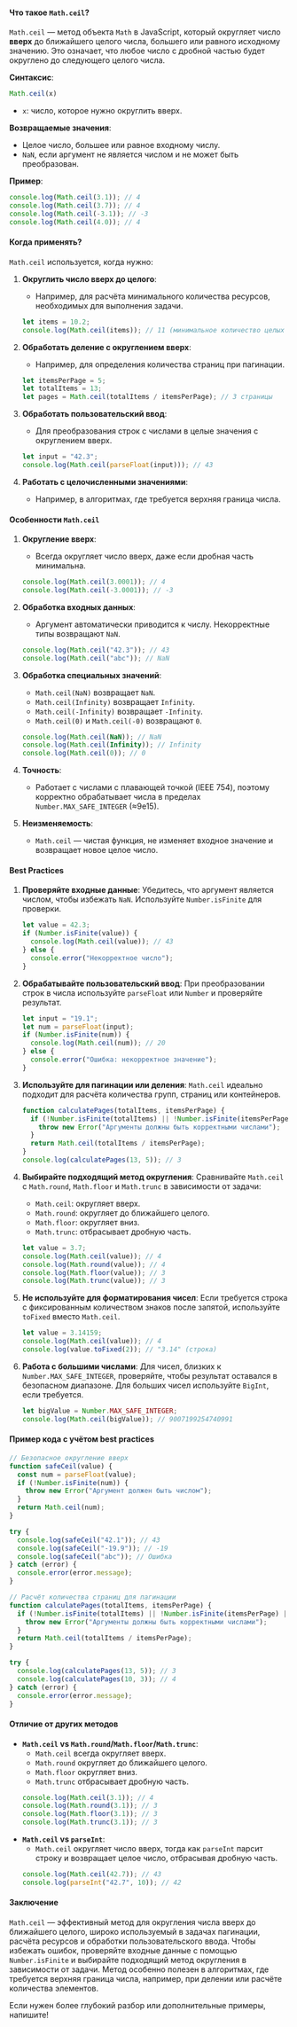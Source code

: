 #### Что такое `Math.ceil`?

`Math.ceil` — метод объекта `Math` в JavaScript, который округляет число **вверх** до ближайшего целого числа, большего или равного исходному значению. Это означает, что любое число с дробной частью будет округлено до следующего целого числа.

**Синтаксис**:

```javascript
Math.ceil(x)
```
- `x`: число, которое нужно округлить вверх.

**Возвращаемые значения**:
- Целое число, большее или равное входному числу.
- `NaN`, если аргумент не является числом и не может быть преобразован.

**Пример**:

```javascript
console.log(Math.ceil(3.1)); // 4
console.log(Math.ceil(3.7)); // 4
console.log(Math.ceil(-3.1)); // -3
console.log(Math.ceil(4.0)); // 4
```

#### Когда применять?
`Math.ceil` используется, когда нужно:
1. **Округлить число вверх до целого**:
   - Например, для расчёта минимального количества ресурсов, необходимых для выполнения задачи.

   ```javascript
   let items = 10.2;
   console.log(Math.ceil(items)); // 11 (минимальное количество целых единиц)
   ```
2. **Обработать деление с округлением вверх**:
   - Например, для определения количества страниц при пагинации.

   ```javascript
   let itemsPerPage = 5;
   let totalItems = 13;
   let pages = Math.ceil(totalItems / itemsPerPage); // 3 страницы
   ```
3. **Обработать пользовательский ввод**:
   - Для преобразования строк с числами в целые значения с округлением вверх.

   ```javascript
   let input = "42.3";
   console.log(Math.ceil(parseFloat(input))); // 43
   ```
4. **Работать с целочисленными значениями**:
   - Например, в алгоритмах, где требуется верхняя граница числа.

#### Особенности `Math.ceil`
1. **Округление вверх**:
   - Всегда округляет число вверх, даже если дробная часть минимальна.

   ```javascript
   console.log(Math.ceil(3.0001)); // 4
   console.log(Math.ceil(-3.0001)); // -3
   ```

2. **Обработка входных данных**:
   - Аргумент автоматически приводится к числу. Некорректные типы возвращают `NaN`.

   ```javascript
   console.log(Math.ceil("42.3")); // 43
   console.log(Math.ceil("abc")); // NaN
   ```

3. **Обработка специальных значений**:
   - `Math.ceil(NaN)` возвращает `NaN`.
   - `Math.ceil(Infinity)` возвращает `Infinity`.
   - `Math.ceil(-Infinity)` возвращает `-Infinity`.
   - `Math.ceil(0)` и `Math.ceil(-0)` возвращают `0`.
   ```javascript
   console.log(Math.ceil(NaN)); // NaN
   console.log(Math.ceil(Infinity)); // Infinity
   console.log(Math.ceil(0)); // 0
   ```

4. **Точность**:
   - Работает с числами с плавающей точкой (IEEE 754), поэтому корректно обрабатывает числа в пределах `Number.MAX_SAFE_INTEGER` (≈9e15).

5. **Неизменяемость**:
   - `Math.ceil` — чистая функция, не изменяет входное значение и возвращает новое целое число.

#### Best Practices
1. **Проверяйте входные данные**:
   Убедитесь, что аргумент является числом, чтобы избежать `NaN`. Используйте `Number.isFinite` для проверки.
   ```javascript
   let value = 42.3;
   if (Number.isFinite(value)) {
     console.log(Math.ceil(value)); // 43
   } else {
     console.error("Некорректное число");
   }
   ```

2. **Обрабатывайте пользовательский ввод**:
   При преобразовании строк в числа используйте `parseFloat` или `Number` и проверяйте результат.
   ```javascript
   let input = "19.1";
   let num = parseFloat(input);
   if (Number.isFinite(num)) {
     console.log(Math.ceil(num)); // 20
   } else {
     console.error("Ошибка: некорректное значение");
   }
   ```

3. **Используйте для пагинации или деления**:
   `Math.ceil` идеально подходит для расчёта количества групп, страниц или контейнеров.
   ```javascript
   function calculatePages(totalItems, itemsPerPage) {
     if (!Number.isFinite(totalItems) || !Number.isFinite(itemsPerPage) || itemsPerPage <= 0) {
       throw new Error("Аргументы должны быть корректными числами");
     }
     return Math.ceil(totalItems / itemsPerPage);
   }
   console.log(calculatePages(13, 5)); // 3
   ```

4. **Выбирайте подходящий метод округления**:
   Сравнивайте `Math.ceil` с `Math.round`, `Math.floor` и `Math.trunc` в зависимости от задачи:
   - `Math.ceil`: округляет вверх.
   - `Math.round`: округляет до ближайшего целого.
   - `Math.floor`: округляет вниз.
   - `Math.trunc`: отбрасывает дробную часть.
   ```javascript
   let value = 3.7;
   console.log(Math.ceil(value)); // 4
   console.log(Math.round(value)); // 4
   console.log(Math.floor(value)); // 3
   console.log(Math.trunc(value)); // 3
   ```

5. **Не используйте для форматирования чисел**:
   Если требуется строка с фиксированным количеством знаков после запятой, используйте `toFixed` вместо `Math.ceil`.
   ```javascript
   let value = 3.14159;
   console.log(Math.ceil(value)); // 4
   console.log(value.toFixed(2)); // "3.14" (строка)
   ```

6. **Работа с большими числами**:
   Для чисел, близких к `Number.MAX_SAFE_INTEGER`, проверяйте, чтобы результат оставался в безопасном диапазоне. Для больших чисел используйте `BigInt`, если требуется.
   ```javascript
   let bigValue = Number.MAX_SAFE_INTEGER;
   console.log(Math.ceil(bigValue)); // 9007199254740991
   ```

#### Пример кода с учётом best practices
```javascript
// Безопасное округление вверх
function safeCeil(value) {
  const num = parseFloat(value);
  if (!Number.isFinite(num)) {
    throw new Error("Аргумент должен быть числом");
  }
  return Math.ceil(num);
}

try {
  console.log(safeCeil("42.1")); // 43
  console.log(safeCeil("-19.9")); // -19
  console.log(safeCeil("abc")); // Ошибка
} catch (error) {
  console.error(error.message);
}

// Расчёт количества страниц для пагинации
function calculatePages(totalItems, itemsPerPage) {
  if (!Number.isFinite(totalItems) || !Number.isFinite(itemsPerPage) || itemsPerPage <= 0) {
    throw new Error("Аргументы должны быть корректными числами");
  }
  return Math.ceil(totalItems / itemsPerPage);
}

try {
  console.log(calculatePages(13, 5)); // 3
  console.log(calculatePages(10, 3)); // 4
} catch (error) {
  console.error(error.message);
}
```

#### Отличие от других методов
- **`Math.ceil` vs `Math.round`/`Math.floor`/`Math.trunc`**:
  - `Math.ceil` всегда округляет вверх.
  - `Math.round` округляет до ближайшего целого.
  - `Math.floor` округляет вниз.
  - `Math.trunc` отбрасывает дробную часть.
  ```javascript
  console.log(Math.ceil(3.1)); // 4
  console.log(Math.round(3.1)); // 3
  console.log(Math.floor(3.1)); // 3
  console.log(Math.trunc(3.1)); // 3
  ```
- **`Math.ceil` vs `parseInt`**:
  - `Math.ceil` округляет число вверх, тогда как `parseInt` парсит строку и возвращает целое число, отбрасывая дробную часть.
  ```javascript
  console.log(Math.ceil(42.7)); // 43
  console.log(parseInt("42.7", 10)); // 42
  ```

#### Заключение
`Math.ceil` — эффективный метод для округления числа вверх до ближайшего целого, широко используемый в задачах пагинации, расчёта ресурсов и обработки пользовательского ввода. Чтобы избежать ошибок, проверяйте входные данные с помощью `Number.isFinite` и выбирайте подходящий метод округления в зависимости от задачи. Метод особенно полезен в алгоритмах, где требуется верхняя граница числа, например, при делении или расчёте количества элементов.

Если нужен более глубокий разбор или дополнительные примеры, напишите!